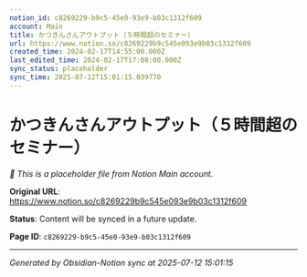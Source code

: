 ```yaml
---
notion_id: c8269229-b9c5-45e0-93e9-b03c1312f609
account: Main
title: かつきんさんアウトプット（５時間超のセミナー）
url: https://www.notion.so/c8269229b9c545e093e9b03c1312f609
created_time: 2024-02-17T14:55:00.000Z
last_edited_time: 2024-02-17T17:08:00.000Z
sync_status: placeholder
sync_time: 2025-07-12T15:01:15.039770
---
```


# かつきんさんアウトプット（５時間超のセミナー）

*🔄 This is a placeholder file from Notion Main account.*

**Original URL**: https://www.notion.so/c8269229b9c545e093e9b03c1312f609

**Status**: Content will be synced in a future update.

**Page ID**: `c8269229-b9c5-45e0-93e9-b03c1312f609`

---

*Generated by Obsidian-Notion sync at 2025-07-12 15:01:15*
